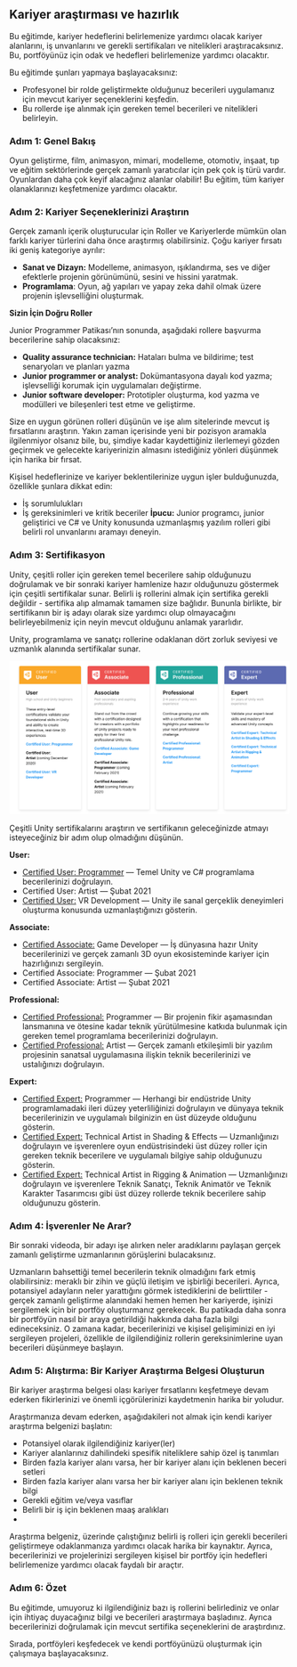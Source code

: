 ## Kariyer araştırması ve hazırlık

Bu eğitimde, kariyer hedeflerini belirlemenize yardımcı olacak kariyer alanlarını, iş unvanlarını ve gerekli sertifikaları ve nitelikleri araştıracaksınız. Bu, portföyünüz için odak ve hedefleri belirlemenize yardımcı olacaktır.

Bu eğitimde şunları yapmaya başlayacaksınız:

- Profesyonel bir rolde geliştirmekte olduğunuz becerileri uygulamanız için mevcut kariyer seçeneklerini keşfedin.
- Bu rollerde işe alınmak için gereken temel becerileri ve nitelikleri belirleyin.

### Adım 1: Genel Bakış

Oyun geliştirme, film, animasyon, mimari, modelleme, otomotiv, inşaat, tıp ve eğitim sektörlerinde gerçek zamanlı yaratıcılar için pek çok iş türü vardır. Oyunlardan daha çok keyif alacağınız alanlar olabilir! Bu eğitim, tüm kariyer olanaklarınızı keşfetmenize yardımcı olacaktır.


### Adım 2: Kariyer Seçeneklerinizi Araştırın

Gerçek zamanlı içerik oluşturucular için Roller ve Kariyerlerde mümkün olan farklı kariyer türlerini daha önce araştırmış olabilirsiniz.
Çoğu kariyer fırsatı iki geniş kategoriye ayrılır:
- **Sanat ve Dizayn:** Modelleme, animasyon, ışıklandırma, ses ve diğer efektlerle projenin görünümünü, sesini ve hissini yaratmak.
- **Programlama**: Oyun, ağ yapıları ve yapay zeka dahil olmak üzere projenin işlevselliğini oluşturmak.

**Sizin İçin Doğru Roller**

Junior Programmer Patikası’nın sonunda, aşağıdaki rollere başvurma becerilerine sahip olacaksınız:

- **Quality assurance technician:** Hataları bulma ve bildirime; test senaryoları ve planları yazma
- **Junior programmer or analyst:** Dokümantasyona dayalı kod yazma; işlevselliği korumak için uygulamaları değiştirme.
- **Junior software developer:** Prototipler oluşturma, kod yazma ve modülleri ve bileşenleri test etme ve geliştirme.

Size en uygun görünen rolleri düşünün ve işe alım sitelerinde mevcut iş fırsatlarını araştırın. Yakın zaman içerisinde yeni bir pozisyon aramakla ilgilenmiyor olsanız bile, bu, şimdiye kadar kaydettiğiniz ilerlemeyi gözden geçirmek ve gelecekte kariyerinizin almasını istediğiniz yönleri düşünmek için harika bir fırsat. 

Kişisel hedeflerinize ve kariyer beklentilerinize uygun işler bulduğunuzda, özellikle şunlara dikkat edin:

- İş sorumlulukları
- İş gereksinimleri ve kritik beceriler
**İpucu:** Junior programcı, junior geliştirici ve C# ve Unity konusunda uzmanlaşmış yazılım rolleri gibi belirli rol unvanlarını aramayı deneyin.


### Adım 3: Sertifikasyon

Unity, çeşitli roller için gereken temel becerilere sahip olduğunuzu doğrulamak ve bir sonraki kariyer hamlenize hazır olduğunuzu göstermek için çeşitli sertifikalar sunar. Belirli iş rollerini almak için sertifika gerekli değildir - sertifika alıp almamak tamamen size bağlıdır. Bununla birlikte, bir sertifikanın bir iş adayı olarak size yardımcı olup olmayacağını belirleyebilmeniz için neyin mevcut olduğunu anlamak yararlıdır.

Unity, programlama ve sanatçı rollerine odaklanan dört zorluk seviyesi ve uzmanlık alanında sertifikalar sunar.

![figures](https://raw.githubusercontent.com/Kodluyoruz/taskforce/main/unity-junior-programmer/career-research-preparation/figures/CWC_B.6_image1.png)

Çeşitli Unity sertifikalarını araştırın ve sertifikanın geleceğinizde atmayı isteyeceğiniz bir adım olup olmadığını düşünün.

**User:**

- [Certified User: Programmer](https://unity.com/products/unity-certifications/user-programmer) — Temel Unity ve C# programlama becerilerinizi doğrulayın.
- Certified User: Artist —  Şubat 2021
- [Certified User:](https://unity.com/products/unity-certifications/vr-developer) VR Development —  Unity ile sanal gerçeklik deneyimleri oluşturma konusunda uzmanlaştığınızı gösterin.

**Associate:**

- [Certified Associate:](https://unity.com/products/unity-certifications/associate-game-developer) Game Developer — İş dünyasına hazır Unity becerilerinizi ve gerçek zamanlı 3D oyun ekosisteminde kariyer için hazırlığınızı sergileyin.
- Certified Associate: Programmer — Şubat 2021
- Certified Associate: Artist —  Şubat 2021

**Professional:**

- [Certified Professional:](https://unity.com/products/unity-certifications/professional-programmer) Programmer — Bir projenin fikir aşamasından lansmanına ve ötesine kadar teknik yürütülmesine katkıda bulunmak için gereken temel programlama becerilerinizi doğrulayın.
- [Certified Professional:](https://unity.com/products/unity-certifications/professional-artist) Artist — Gerçek zamanlı etkileşimli bir yazılım projesinin sanatsal uygulamasına ilişkin teknik becerilerinizi ve ustalığınızı doğrulayın.

**Expert:**

- [Certified Expert:](https://unity.com/products/unity-certifications/expert-programmer) Programmer — Herhangi bir endüstride Unity programlamadaki ileri düzey yeterliliğinizi doğrulayın ve dünyaya teknik becerilerinizin ve uygulamalı bilginizin en üst düzeyde olduğunu gösterin.
- [Certified Expert:](https://unity.com/products/unity-certifications/expert-technical-artist-shading-effects) Technical Artist in Shading & Effects — Uzmanlığınızı doğrulayın ve işverenlere oyun endüstrisindeki üst düzey roller için gereken teknik becerilere ve uygulamalı bilgiye sahip olduğunuzu gösterin.
- [Certified Expert:](https://unity.com/products/unity-certifications/expert-technical-artist-rigging-animation) Technical Artist in Rigging & Animation — Uzmanlığınızı doğrulayın ve işverenlere Teknik Sanatçı, Teknik Animatör ve Teknik Karakter Tasarımcısı gibi üst düzey rollerde teknik becerilere sahip olduğunuzu gösterin.


### Adım 4: İşverenler Ne Arar?
Bir sonraki videoda, bir adayı işe alırken neler aradıklarını paylaşan gerçek zamanlı geliştirme uzmanlarının görüşlerini bulacaksınız.

Uzmanların bahsettiği temel becerilerin teknik olmadığını fark etmiş olabilirsiniz: meraklı bir zihin ve güçlü iletişim ve işbirliği becerileri. Ayrıca, potansiyel adayların neler yarattığını görmek istediklerini de belirttiler - gerçek zamanlı geliştirme alanındaki hemen hemen her kariyerde, işinizi sergilemek için bir portföy oluşturmanız gerekecek.
Bu patikada daha sonra bir portföyün nasıl bir araya getirildiği hakkında daha fazla bilgi edineceksiniz. O zamana kadar, becerilerinizi ve kişisel gelişiminizi en iyi sergileyen projeleri, özellikle de ilgilendiğiniz rollerin gereksinimlerine uyan becerileri düşünmeye başlayın.


### Adım 5: Alıştırma: Bir Kariyer Araştırma Belgesi Oluşturun

Bir kariyer araştırma belgesi olası kariyer fırsatlarını keşfetmeye devam ederken fikirlerinizi ve önemli içgörülerinizi kaydetmenin harika bir yoludur.

Araştırmanıza devam ederken, aşağıdakileri not almak için kendi kariyer araştırma belgenizi başlatın:

- Potansiyel olarak ilgilendiğiniz kariyer(ler)
- Kariyer alanlarınız dahilindeki spesifik niteliklere sahip özel iş tanımları
- Birden fazla kariyer alanı varsa, her bir kariyer alanı için beklenen beceri setleri
- Birden fazla kariyer alanı varsa her bir kariyer alanı için beklenen teknik bilgi
- Gerekli eğitim ve/veya vasıflar
- Belirli bir iş için beklenen maaş aralıkları
- 
Araştırma belgeniz, üzerinde çalıştığınız belirli iş rolleri için gerekli becerileri geliştirmeye odaklanmanıza yardımcı olacak harika bir kaynaktır. Ayrıca, becerilerinizi ve projelerinizi sergileyen kişisel bir portföy için hedefleri belirlemenize yardımcı olacak faydalı bir araçtır.


### Adım 6: Özet

Bu eğitimde, umuyoruz ki ilgilendiğiniz bazı iş rollerini belirlediniz ve onlar için ihtiyaç duyacağınız bilgi ve becerileri araştırmaya başladınız. Ayrıca becerilerinizi doğrulamak için mevcut sertifika seçeneklerini de araştırdınız.

Sırada, portföyleri keşfedecek ve kendi portföyünüzü oluşturmak için çalışmaya başlayacaksınız.
